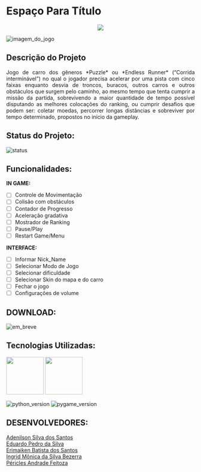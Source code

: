 # **Espaço Para Título**

<p align="center">
<img src="https://img.shields.io/badge/Versão-b%201.0-blue">
</p>

![imagem_do_jogo]()

## Descrição do Projeto

<p align="justify">Jogo de carro dos gêneros *Puzzle* ou *Endless Runner* (“Corrida interminável”) no qual o jogador precisa acelerar por uma pista com cinco faixas enquanto desvia de troncos, buracos, outros carros e outros obstáculos que surgem pelo caminho, ao mesmo tempo que tenta cumprir a missão da partida, sobrevivendo a maior quantidade de tempo possível disputando as melhores colocações do ranking, ou cumprir desafios que podem ser: coletar moedas, percorrer longas distâncias e sobreviver por tempo determinado, propostos no início da gameplay.</p>

## Status do Projeto:
![status](https://img.shields.io/badge/-INICIANDDO-brightgreen)

## Funcionalidades:
 
**IN GAME:**<br>
  - [ ] Controle de Movimentação<br>
  - [ ] Colisão com obstáculos<br>
  - [ ] Contador de Progresso<br>
  - [ ] Aceleração gradativa<br>
  - [ ] Mostrador de Ranking<br>
  - [ ] Pause/Play<br>
  - [ ] Restart Game/Menu<br>
  
**INTERFACE:**<br>
  - [ ] Informar Nick_Name<br>
  - [ ] Selecionar Modo de Jogo<br>
  - [ ] Selecionar dificuldade<br>
  - [ ] Selecionar Skin do mapa e do carro<br>
  - [ ] Fechar o jogo<br>
  - [ ] Configurações de volume<br>
  
 </p>

## DOWNLOAD:
![em_breve](https://img.shields.io/badge/-Em%20Breve-red)

## Tecnologias Utilizadas:   

<p>
<img src="https://cdn.jsdelivr.net/gh/devicons/devicon/icons/python/python-original.svg" height="100" width="100">
<img src="https://www.pygame.org/ftp/pygame-head-party.png" height="100" width="100"><br>
</p>

![python_version](https://img.shields.io/badge/Python-3.10.8-lightgrey)
![pygame_version](https://img.shields.io/badge/Pygame-2.1.2-orange)<br>

## **DESENVOLVEDORES:**
[Adenilson Silva dos Santos](https://github.com/adenilson666)<br>
[Eduardo Pedro da Silva](https://github.com/eduardopedro2)<br>
[Erimaiken Batista dos Santos](https://github.com/M4iKen)<br>
[Ingrid Mônica da Silva Bezerra](https://github.com/ingridmonica)<br>
[Péricles Andrade Feitoza](https://github.com/periclesanfe)<br>
